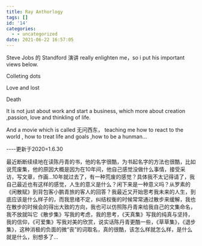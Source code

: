 ```yaml
---
title: Ray Anthorlogy
tags: []
id: '14'
categories:
  - - uncategorized
date: 2021-06-22 16:57:05
---
```


Steve Jobs 的 Standford 演讲 really enlighten me，so i put his important views below.

Colleting dots

Love and lost

Death

It is not just about work and start a business, which more about creation ,passion, love and thinkling of life.

And a movie which is called 无问西东， teaching me how to react to the world , how to treat life and goals ,how to be a hunman...

\----更新于2020=1.6.30

最近断断续续地在读陈丹青的书，他的名字很酷，为书起名字的方法也很酷，比如说荒废集，他的原因大概是因为在10年间，他自己感觉没做什么事情，接受采访，写文章，作画...10年就过去了，有一种荒废的感觉？具体我不太记得请了，我自己最近也有这样的感觉，人生的意义是什么？闲下来是一种意义吗？从罗素的《闲散赋》到背包客小鹏青旅的客人的回答？我最近又开始思考我未来的人生，到底应该是什么样子的，而我思绪不定，纠结权衡的时候常常通过散步来缓解，我也在散步的时候会的得出大致的方向，我也可以仿照陈丹青来给我自己的文集命名，我不放就叫它《散步集》写我的考虑，我的思考，《天真集》写我的纯真与坚持，我的信仰，《可爱集》写我对美的欣赏，说实话陈丹青更酷一些，《草草集》，《退步集》，这种消极的负面的微“丧”的词取名，真的很酷，该怎么样就怎么样，是什么就是什么，别想多了...